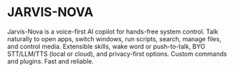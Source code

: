 # JARVIS-NOVA
Jarvis-Nova is a voice-first AI copilot for hands-free system control. Talk naturally to open apps, switch windows, run scripts, search, manage files, and control media. Extensible skills, wake word or push-to-talk, BYO STT/LLM/TTS (local or cloud), and privacy-first options. Custom commands and plugins. Fast and reliable.
